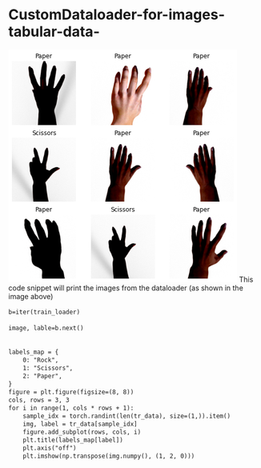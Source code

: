 # CustomDataloader-for-images-tabular-data-

![This is an image showing images printed from the dataloader](dataloader-images-in-csv/testing_dataloader.png)
This code snippet will print the images from the dataloader (as shown in the image above)
```
b=iter(train_loader)

image, lable=b.next()


labels_map = {
    0: "Rock",
    1: "Scissors",
    2: "Paper",
}
figure = plt.figure(figsize=(8, 8))
cols, rows = 3, 3
for i in range(1, cols * rows + 1):
    sample_idx = torch.randint(len(tr_data), size=(1,)).item()
    img, label = tr_data[sample_idx]
    figure.add_subplot(rows, cols, i)
    plt.title(labels_map[label])
    plt.axis("off")
    plt.imshow(np.transpose(img.numpy(), (1, 2, 0)))
```

